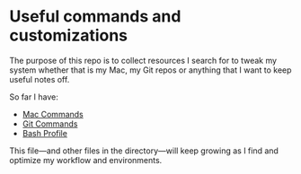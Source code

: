 # Useful commands and customizations

The purpose of this repo is to collect resources I search for to tweak my system whether that is my Mac, my Git repos or anything that I want to keep useful notes off.

So far I have:

- [Mac Commands](mac-commands.md)
- [Git Commands](git-commands.md)
- [Bash Profile](bash-profile.bash)

This file—and other files in the directory—will keep growing as I find and optimize my workflow and environments.
